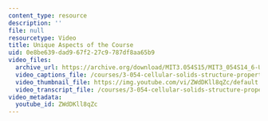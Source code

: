 ```yaml
---
content_type: resource
description: ''
file: null
resourcetype: Video
title: Unique Aspects of the Course
uid: 0e8be639-dad9-67f2-27c9-787df8aa65b9
video_files:
  archive_url: https://archive.org/download/MIT3.054S15/MIT3_054S14_6-UniqueAspectsOfTheCourse_300k.mp4
  video_captions_file: /courses/3-054-cellular-solids-structure-properties-and-applications-spring-2015/adca675816d555a0bcc00ba508fbf410_ZWdDKll8qZc.vtt
  video_thumbnail_file: https://img.youtube.com/vi/ZWdDKll8qZc/default.jpg
  video_transcript_file: /courses/3-054-cellular-solids-structure-properties-and-applications-spring-2015/c7eae3feb16d8ed6105c1517c0b7135e_ZWdDKll8qZc.pdf
video_metadata:
  youtube_id: ZWdDKll8qZc
---
```


